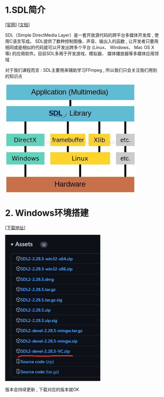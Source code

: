 # 1.SDL简介

[[官网]](https://www.libsdl.org/)	[[文档]](http://wiki.libsdl.org/Introduction  )

SDL（Simple DirectMedia Layer）是一套开放源代码的跨平台多媒体开发库 , 使用C语言写成。 SDL提供了数种控制图像、声音、输出入的函数 , 让开发者只要用相同或是相似的代码就可以开发出跨多个平台 (Linux、 Windows、 Mac OS X等) 的应用软件。目前SDL多用于开发游戏、模拟器、 媒体播放器等多媒体应用领域

对于我们课程而言 : SDL主要用来辅助学习FFmpeg , 所以我们只会关注我们用到的知识点

<img src="assets/image-20240104094407419.png" alt="image-20240104094407419" /> 

# 2. Windows环境搭建

[[下载地址]](https://www.libsdl.org/download-2.0.php)

<img src="assets/image-20240104094551340.png" alt="image-20240104094551340" /> 

 版本会持续更新 , 下载对应的版本就OK